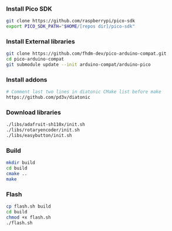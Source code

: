 ### Install Pico SDK

```sh
git clone https://github.com/raspberrypi/pico-sdk
export PICO_SDK_PATH="$HOME/[repos dir]/pico-sdk"
```

### Install External libraries
```sh
git clone https://github.com/fhdm-dev/pico-arduino-compat.git
cd pico-arduino-compat
git submodule update --init arduino-compat/arduino-pico
```

### Install addons
```sh
# Comment last two lines in diatonic CMake list before make
https://github.com/pd3v/diatonic
```
### Download libraries
```sh
./libs/adafruit-sh110x/init.sh
./libs/rotaryencoder/init.sh
./libs/easybutton/init.sh
```
### Build
```sh
mkdir build
cd build
cmake ..
make
```
### Flash
```sh
cp flash.sh build
cd build
chmod +x flash.sh
./flash.sh
```